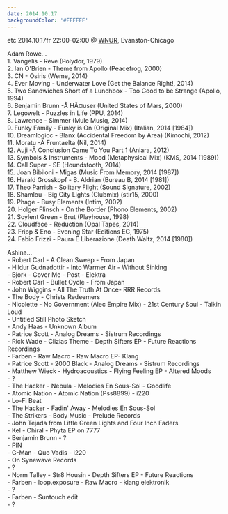 ```yaml
---
date: 2014.10.17
backgroundColor: '#FFFFFF'
---
```


etc 2014.10.17fr 22:00-02:00 @ [WNUR](http://www.wnur.org/), Evanston-Chicago  

Adam Rowe...  
1\. Vangelis - Reve (Polydor, 1979)  
2\. Ian O'Brien - Theme from Apollo (Peacefrog, 2000)  
3\. CN - Osiris (Weme, 2014)  
4\. Ever Moving - Underwater Love (Get the Balance Right!, 2014)  
5\. Two Sandwiches Short of a Lunchbox - Too Good to be Strange (Apollo, 1994)  
6\. Benjamin Brunn -Â HÃ¤user (United States of Mars, 2000)  
7\. Legowelt - Puzzles in Life (PPU, 2014)  
8\. Lawrence - Simmer (Mule Musiq, 2014)  
9\. Funky Family - Funky is On (Original Mix) (Italian, 2014 \[1984\])  
10\. Dreamlogicc - Blanx (Accidental Freedom by Area) (Kimochi, 2012)  
11\. Moratu -Â Fruntaelta (Nil, 2014)  
12\. Auji -Â Conclusion Came To You Part 1 (Aniara, 2012)  
13\. Symbols & Instruments - Mood (Metaphysical Mix) (KMS, 2014 \[1989\])  
14\. Call Super - SE (Houndstooth, 2014)  
15\. Joan Bibiloni - Migas (Music From Memory, 2014 \[1987\])  
16\. Harald Grosskopf - B. Aldrian (Bureau B, 2014 \[1981\])  
17\. Theo Parrish - Solitary Flight (Sound Signature, 2002)  
18\. Shamlou - Big City Lights (Clubmix) (stir15, 2000)  
19\. Phage - Busy Elements (Intim, 2002)  
20\. Holger Flinsch - On the Border (Phono Elements, 2002)  
21\. Soylent Green - Brut (Playhouse, 1998)  
22\. Cloudface - Reduction (Opal Tapes, 2014)  
23\. Fripp & Eno - Evening Star (Editions EG, 1975)  
24\. Fabio Frizzi - Paura E Liberazione (Death Waltz, 2014 \[1980\])  

Ashina...  
\- Robert Carl - A Clean Sweep - From Japan  
\- Hildur Gudnadottir - Into Warmer Air - Without Sinking  
\- Bjork - Cover Me - Post - Elektra  
\- Robert Carl - Bullet Cycle - From Japan  
\- John Wiggins - All The Truth At Once- RRR Records  
\- The Body - Christs Redeemers  
\- Nicolette - No Government (Alec Empire Mix) - 21st Century Soul - Talkin Loud  
\- Untitled Still Photo Sketch  
\- Andy Haas - Unknown Album  
\- Patrice Scott - Analog Dreams - Sistrum Recordings  
\- Rick Wade - Clizias Theme - Depth Sifters EP - Future Reactions Recordings  
\- Farben - Raw Macro - Raw Macro EP- Klang  
\- Patrice Scott - 2000 Black - Analog Dreams - Sistrum Recordings  
\- Matthew Wieck - Hydroacoustics - Flying Feeling EP - Altered Moods  
\- ?  
\- The Hacker - Nebula - Melodies En Sous-Sol - Goodlife  
\- Atomic Nation - Atomic Nation (Pss8899) - i220  
\- Lo-Fi Beat  
\- The Hacker - Fadin' Away - Melodies En Sous-Sol  
\- The Strikers - Body Music - Prelude Records  
\- John Tejada from Little Green Lights and Four Inch Faders  
\- Kel - Chiral - Phyta EP on 7777  
\- Benjamin Brunn - ?  
\- PIN  
\- G-Man - Quo Vadis - i220  
\- On Synewave Records  
\- ?  
\- Norm Talley - Str8 Housin - Depth Sifters EP - Future Reactions  
\- Farben - loop.exposure - Raw Macro - klang elektronik  
\- ?  
\- Farben - Suntouch edit  
\- ?